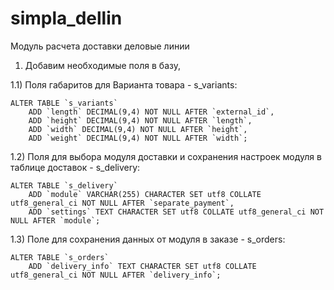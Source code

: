# simpla_dellin
Модуль расчета доставки деловые линии

1) Добавим необходимые поля в базу,

1.1) Поля габаритов для Варианта товара - s_variants:

    ALTER TABLE `s_variants`
        ADD `length` DECIMAL(9,4) NOT NULL AFTER `external_id`,
        ADD `height` DECIMAL(9,4) NOT NULL AFTER `length`,
        ADD `width` DECIMAL(9,4) NOT NULL AFTER `height`,
        ADD `weight` DECIMAL(9,4) NOT NULL AFTER `width`;

1.2) Поля для выбора модуля доставки и сохранения настроек модуля в таблице доставок - s_delivery:

    ALTER TABLE `s_delivery`
        ADD `module` VARCHAR(255) CHARACTER SET utf8 COLLATE utf8_general_ci NOT NULL AFTER `separate_payment`,
        ADD `settings` TEXT CHARACTER SET utf8 COLLATE utf8_general_ci NOT NULL AFTER `module`;

1.3) Поле для сохранения данных от модуля в заказе - s_orders:

    ALTER TABLE `s_orders`
        ADD `delivery_info` TEXT CHARACTER SET utf8 COLLATE utf8_general_ci NOT NULL AFTER `delivery_info`;
